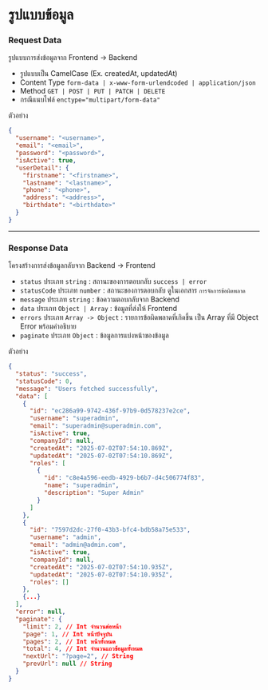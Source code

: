 # รูปแบบข้อมูล

### Request Data

รูปแบบการส่งข้อมูลจาก Frontend -> Backend

- รูปแบบเป็น CamelCase (Ex. createdAt, updatedAt)
- Content Type `form-data | x-www-form-urlendcoded | application/json`
- Method `GET | POST | PUT | PATCH | DELETE`
- กรณีแนบไฟล์ `enctype="multipart/form-data"`

ตัวอย่าง

```json
{
  "username": "<username>",
  "email": "<email>",
  "password": "<password>",
  "isActive": true,
  "userDetail": {
    "firstname": "<firstname>",
    "lastname": "<lastname>",
    "phone": "<phone>",
    "address": "<address>",
    "birthdate": "<birthdate>"
  }
}
```

---

### Response Data

โครงสร้างการส่งข้อมูลกลับจาก Backend -> Frontend

- `status` ประเภท `string` : สถานะของการตอบกลับ `success | error`
- `statusCode` ประเภท `number` : สถานะของการตอบกลับ ดูในเอกสาร `การจัดการข้อผิดพลาด`
- `message` ประเภท `string` : ข้อความตอบกลับจาก Backend
- `data` ประเภท `Object | Array` : ข้อมูลที่ส่งให้ Frontend
- `errors` ประเภท `Array -> Object` : รายการข้อผิดพลาดที่เกิดขึ้น เป็น Array ที่มี Object Error พร้อมคำอธิบาย
- `paginate` ประเภท `Object` : ข้อมูลการแบ่งหน้าของข้อมูล

ตัวอย่าง

```json
{
  "status": "success",
  "statusCode": 0,
  "message": "Users fetched successfully",
  "data": [
    {
      "id": "ec286a99-9742-436f-97b9-0d578237e2ce",
      "username": "superadmin",
      "email": "superadmin@superadmin.com",
      "isActive": true,
      "companyId": null,
      "createdAt": "2025-07-02T07:54:10.869Z",
      "updatedAt": "2025-07-02T07:54:10.869Z",
      "roles": [
        {
          "id": "c8e4a596-eedb-4929-b6b7-d4c506774f83",
          "name": "superadmin",
          "description": "Super Admin"
        }
      ]
    },
    {
      "id": "7597d2dc-27f0-43b3-bfc4-bdb58a75e533",
      "username": "admin",
      "email": "admin@admin.com",
      "isActive": true,
      "companyId": null,
      "createdAt": "2025-07-02T07:54:10.935Z",
      "updatedAt": "2025-07-02T07:54:10.935Z",
      "roles": []
    },
    {...}
  ],
  "error": null,
  "paginate": {
    "limit": 2, // Int จำนวนต่อหน้า
    "page": 1, // Int หน้าปัจจุบัน
    "pages": 2, // Int หน้าทั้งหมด
    "total": 4, // Int จำนวนแถวข้อมูลทั้งหมด
    "nextUrl": "?page=2", // String
    "prevUrl": null // String
  }
}
```
